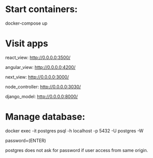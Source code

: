 # Start containers:

docker-compose up

# Visit apps

react_view: http://0.0.0.0:3500/

angular_view: http://0.0.0.0:4200/

next_view: http://0.0.0.0:3000/

node_controller: http://0.0.0.0:3030/

django_model: http://0.0.0.0:8000/


# Manage database:

docker exec -it postgres psql -h localhost -p 5432 -U postgres -W

password=(ENTER)

postgres does not ask for password if user access from same origin.
